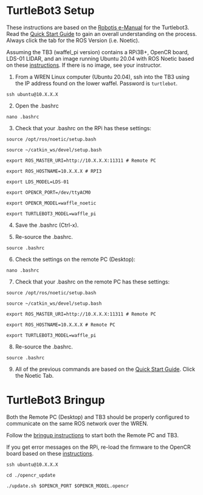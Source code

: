 # TurtleBot3 Setup

These instructions are based on the [Robotis e-Manual](https://emanual.robotis.com/docs/en/platform/turtlebot3/overview/) for the Turtlebot3. Read the [Quick Start Guide](https://emanual.robotis.com/docs/en/platform/turtlebot3/quick-start/) to gain an overall understanding on the process. Always click the tab for the ROS Version (i.e. Noetic).  

Assuming the TB3 (waffel_pi version) contains a RPi3B+, OpenCR board, LDS-01 LIDAR, and an image running Ubuntu 20.04 with ROS Noetic based on these [instructions](https://emanual.robotis.com/docs/en/platform/turtlebot3/sbc_setup/#sbc-setup). If there is no image, see your instructor.

1. From a WREN Linux computer (Ubuntu 20.04), ssh into the TB3 using the IP address found on the lower waffel. Password is `turtlebot`.

`ssh ubuntu@10.X.X.X`

2. Open the .bashrc

`nano .bashrc`

3. Check that your .bashrc on the RPi has these settings:

`source /opt/ros/noetic/setup.bash`

`source ~/catkin_ws/devel/setup.bash`

`export ROS_MASTER_URI=http://10.X.X.X:11311 # Remote PC`

`export ROS_HOSTNAME=10.X.X.X # RPI3`

`export LDS_MODEL=LDS-01`

`export OPENCR_PORT=/dev/ttyACM0`

`export OPENCR_MODEL=waffle_noetic`

`export TURTLEBOT3_MODEL=waffle_pi`

4. Save the .bashrc (Ctrl-x).

5. Re-source the .bashrc.

`source .bashrc`

6. Check the settings on the remote PC (Desktop):

`nano .bashrc`

 7. Check that your .bashrc on the remote PC has these settings:

`source /opt/ros/noetic/setup.bash`

`source ~/catkin_ws/devel/setup.bash`

`export ROS_MASTER_URI=http://10.X.X.X:11311 # Remote PC`

`export ROS_HOSTNAME=10.X.X.X # Remote PC`

`export TURTLEBOT3_MODEL=waffle_pi`

8. Re-source the .bashrc.

`source .bashrc`

9. All of the previous commands are based on the [Quick Start Guide](https://emanual.robotis.com/docs/en/platform/turtlebot3/quick-start/). Click the Noetic Tab.

# TurtleBot3 Bringup

Both the Remote PC (Desktop) and TB3 should be properly configured to communicate on the same ROS network over the WREN.

Follow the [bringup instructions](https://emanual.robotis.com/docs/en/platform/turtlebot3/bringup/#bringup) to start both the Remote PC and TB3. 

If you get error messages on the RPi, re-load the firmware to the OpenCR board based on these [instructions](https://emanual.robotis.com/docs/en/platform/turtlebot3/opencr_setup/#opencr-setup).

`ssh ubuntu@10.X.X.X`

`cd ./opencr_update`

`./update.sh $OPENCR_PORT $OPENCR_MODEL.opencr`



